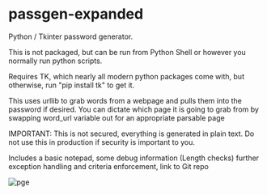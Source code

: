 # passgen-expanded

Python / Tkinter password generator.

This is not packaged, but can be run from Python Shell or however you normally run python scripts.

Requires TK, which nearly all modern python packages come with, but otherwise, run "pip install tk" to get it.

This uses urllib to grab words from a webpage and pulls them into the password if desired.
You can dictate which page it is going to grab from by swapping word_url variable out for an appropriate parsable page

IMPORTANT: This is not secured, everything is generated in plain text. Do not use this in production if security is important to you.

Includes a basic notepad, some debug information (Length checks) further exception handling and criteria enforcement, link to Git repo



![pge](https://user-images.githubusercontent.com/30908995/155036348-eed31a5d-9371-4875-9ff9-0fd38e6c2279.png)
